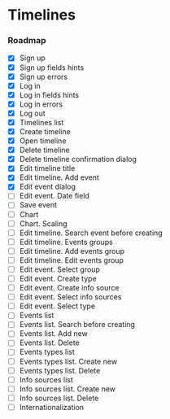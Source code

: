# Timelines

### Roadmap
- [x] Sign up
- [x] Sign up fields hints
- [x] Sign up errors
- [x] Log in
- [x] Log in fields hints
- [x] Log in errors
- [x] Log out
- [x] Timelines list
- [x] Create timeline
- [x] Open timeline
- [x] Delete timeline
- [x] Delete timeline confirmation dialog
- [x] Edit timeline title
- [x] Edit timeline. Add event
- [x] Edit event dialog
- [ ] Edit event. Date field
- [ ] Save event
- [ ] Chart
- [ ] Chart. Scaling
- [ ] Edit timeline. Search event before creating
- [ ] Edit timeline. Events groups
- [ ] Edit timeline. Add events group
- [ ] Edit timeline. Edit events group
- [ ] Edit event. Select group
- [ ] Edit event. Create type
- [ ] Edit event. Create info source
- [ ] Edit event. Select info sources
- [ ] Edit event. Select type
- [ ] Events list
- [ ] Events list. Search before creating
- [ ] Events list. Add new
- [ ] Events list. Delete
- [ ] Events types list
- [ ] Events types list. Create new
- [ ] Events types list. Delete
- [ ] Info sources list
- [ ] Info sources list. Create new
- [ ] Info sources list. Delete
- [ ] Internationalization
